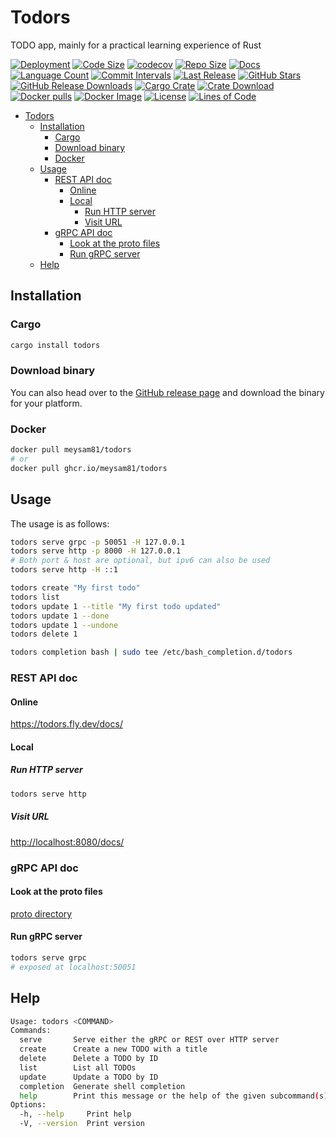 # Todors

TODO app, mainly for a practical learning experience of Rust

[![Deployment](https://github.com/meysam81/todors/actions/workflows/deploy-fly.yml/badge.svg)](https://todors.fly.dev/docs/)
[![Code Size](https://img.shields.io/github/languages/code-size/meysam81/todors)](https://github.com/meysam81/todors)
[![codecov](https://codecov.io/gh/meysam81/todors/branch/main/graph/badge.svg?token=LILKTIMNSJ)](https://codecov.io/gh/meysam81/todors)
[![Repo Size](https://img.shields.io/github/repo-size/meysam81/todors)](https://github.com/meysam81/todors)
[![Docs](https://img.shields.io/badge/docs-rs/todors?logo=docs.rs&label=docs.rs)](https://crates.io/crates/todors)
[![Language Count](https://img.shields.io/github/languages/count/meysam81/todors)](https://github.com/meysam81/todors)
[![Commit Intervals](https://img.shields.io/github/commit-activity/m/meysam81/todors)](https://github.com/meysam81/todors/commits)
[![Last Release](https://img.shields.io/github/release-date/meysam81/todors?label=last%20release)](https://github.com/meysam81/todors/releases)
[![GitHub Stars](https://img.shields.io/github/stars/meysam81/todors?label=GitHub%20stars)](https://github.com/meysam81/todors/stargazers)
[![GitHub Release Downloads](https://img.shields.io/github/downloads/meysam81/todors/total?label=GitHub%20Release%20Downloads)](https://github.com/meysam81/todors/releases)
[![Cargo Crate](https://img.shields.io/crates/v/todors)](https://crates.io/crates/todors)
[![Crate Download](https://img.shields.io/crates/d/todors?label=crate%20download)](https://crates.io/crates/todors)
[![Docker pulls](https://img.shields.io/docker/pulls/meysam81/todors?label=Docker%20pulls)](https://hub.docker.com/r/meysam81/todors)
[![Docker Image](https://img.shields.io/docker/image-size/meysam81/todors?label=Docker%20image)](https://hub.docker.com/r/meysam81/todors)
[![License](https://img.shields.io/github/license/meysam81/todors)](https://github.com/meysam81/todors)
[![Lines of Code](https://img.shields.io/tokei/lines/github/meysam81/todors?label=lines%20of%20code)](https://github.com/meysam81/todors)

<!-- START doctoc generated TOC please keep comment here to allow auto update -->
<!-- DON'T EDIT THIS SECTION, INSTEAD RE-RUN doctoc TO UPDATE -->

- [Todors](#todors)
  - [Installation](#installation)
    - [Cargo](#cargo)
    - [Download binary](#download-binary)
    - [Docker](#docker)
  - [Usage](#usage)
    - [REST API doc](#rest-api-doc)
      - [Online](#online)
      - [Local](#local)
        - [Run HTTP server](#run-http-server)
        - [Visit URL](#visit-url)
    - [gRPC API doc](#grpc-api-doc)
      - [Look at the proto files](#look-at-the-proto-files)
      - [Run gRPC server](#run-grpc-server)
  - [Help](#help)

<!-- END doctoc generated TOC please keep comment here to allow auto update -->

## Installation

### Cargo

```bash
cargo install todors
```

### Download binary

You can also head over to the
[GitHub release page](https://github.com/meysam81/todors/releases/latest) and download the
binary for your platform.

### Docker
  
```bash
docker pull meysam81/todors
# or
docker pull ghcr.io/meysam81/todors
```

## Usage

The usage is as follows:

```bash
todors serve grpc -p 50051 -H 127.0.0.1
todors serve http -p 8000 -H 127.0.0.1
# Both port & host are optional, but ipv6 can also be used
todors serve http -H ::1

todors create "My first todo"
todors list
todors update 1 --title "My first todo updated"
todors update 1 --done
todors update 1 --undone
todors delete 1

todors completion bash | sudo tee /etc/bash_completion.d/todors
```

### REST API doc

#### Online

<https://todors.fly.dev/docs/>

#### Local

##### Run HTTP server

```bash
todors serve http
```

##### Visit URL

<http://localhost:8080/docs/>

### gRPC API doc

#### Look at the proto files

[proto directory](./proto)

#### Run gRPC server

```bash
todors serve grpc
# exposed at localhost:50051
```

## Help

```bash
Usage: todors <COMMAND>
Commands:
  serve       Serve either the gRPC or REST over HTTP server
  create      Create a new TODO with a title
  delete      Delete a TODO by ID
  list        List all TODOs
  update      Update a TODO by ID
  completion  Generate shell completion
  help        Print this message or the help of the given subcommand(s)
Options:
  -h, --help     Print help
  -V, --version  Print version
```
